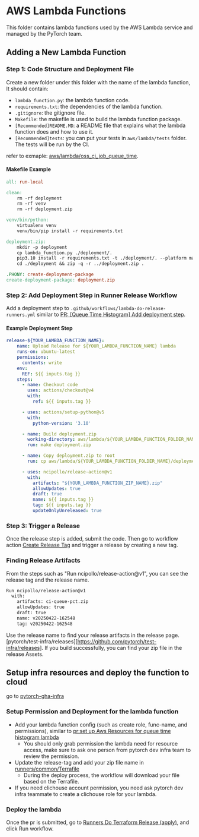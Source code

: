 # AWS Lambda Functions
This folder contains lambda functions used by the AWS Lambda service and managed by the PyTorch team.

## Adding a New Lambda Function
### Step 1: Code Structure and Deployment File
Create a new folder under this folder with the name of the lambda function, It should contain:
* `lambda_function.py`: the lambda function code.
* `requirements.txt`: the dependencies of the lambda function.
* `.gitignore`: the gitignore file.
* `Makefile`: the makefile is used to build the lambda function package.
* `[Recommended]README.MD`: a README file that explains what the lambda function does and how to use it.
* `[Recommended]tests`: you can put your tests in `aws/lambda/tests` folder. The tests will be run by the CI.

refer to exmaple: [aws/lambda/oss_ci_job_queue_time](https://github.com/pytorch/test-infra/tree/main/aws/lambda/oss_ci_job_queue_time).

#### Makefile Example

```makefile
all: run-local

clean:
    rm -rf deployment
    rm -rf venv
    rm -rf deployment.zip

venv/bin/python:
    virtualenv venv
    venv/bin/pip install -r requirements.txt

deployment.zip:
    mkdir -p deployment
    cp lambda_function.py ./deployment/.
    pip3.10 install -r requirements.txt -t ./deployment/. --platform manylinux2014_x86_64 --only-binary=:all: --implementation cp --python-version 3.10 --upgrade
    cd ./deployment && zip -q -r ../deployment.zip .

.PHONY: create-deployment-package
create-deployment-package: deployment.zip
```

### Step 2: Add Deployment Step in Runner Release Workflow
Add a deployment step to `.github/workflows/lambda-do-release-runners.yml` similar to [PR: [Queue Time Histogram] Add deployment step](https://github.com/pytorch/test-infra/pull/6505).

#### Example Deployment Step
```yml
release-${YOUR_LAMBDA_FUNCTION_NAME}:
    name: Upload Release for ${YOUR_LAMBDA_FUNCTION_NAME} lambda
    runs-on: ubuntu-latest
    permissions:
      contents: write
    env:
      REF: ${{ inputs.tag }}
    steps:
      - name: Checkout code
        uses: actions/checkout@v4
        with:
          ref: ${{ inputs.tag }}

      - uses: actions/setup-python@v5
        with:
          python-version: '3.10'

      - name: Build deployment.zip
        working-directory: aws/lambda/${YOUR_LAMBDA_FUNCTION_FOLDER_NAME}
        run: make deployment.zip

      - name: Copy deployment.zip to root
        run: cp aws/lambda/${YOUR_LAMBDA_FUNCTION_FOLDER_NAME}/deployment.zip ${YOUR_LAMBDA_FUNCTION_ZIP_NAME}.zip

      - uses: ncipollo/release-action@v1
        with:
          artifacts: "${YOUR_LAMBDA_FUNCTION_ZIP_NAME}.zip"
          allowUpdates: true
          draft: true
          name: ${{ inputs.tag }}
          tag: ${{ inputs.tag }}
          updateOnlyUnreleased: true
```

### Step 3: Trigger a Release

Once the release step is added, submit the code. Then go to workflow action [Create Release Tag](https://github.com/pytorch/test-infra/actions/workflows/lambda-release-tag-runners.yml) and trigger a release by creating a new tag.

### Finding Release Artifacts

From the steps such as "Run ncipollo/release-action@v1", you can see the release tag and the release name.

```bash
Run ncipollo/release-action@v1
  with:
    artifacts: ci-queue-pct.zip
    allowUpdates: true
    draft: true
    name: v20250422-162548
    tag: v20250422-162548
```

Use the release name to find your release artifacts in the release page. [pytorch/test-infra/releases][https://github.com/pytorch/test-infra/releases]. If you build successfully, you can find your zip file in the release Assets.

## Setup infra resources and deploy the function to cloud
go to [pytorch-gha-infra](https://github.com/pytorch-labs/pytorch-gha-infra)

### Setup Permission and Deployment for the lambda function
   - Add your lambda function config (such as create role, func-name, and permissions), similar to [pr:set up Aws Resources for queue time histogram lambda ](https://github.com/pytorch-labs/pytorch-gha-infra/pull/647)
        -  You should only grab permission the lambda need for resource access, make sure to ask one person from pytorch dev infra team to review the permission.
   - Update the release-tag and add your zip file name in [runners/common/Terrafile](https://github.com/pytorch-labs/pytorch-gha-infra/blob/main/runners/common/Terrafile)
        -  During the deploy process, the workflow will download your file based on the Terrafile.
   - If you need clichouse account permission, you need ask pytorch dev infra teammate to create a clichouse role for your lambda.

### Deploy the lambda
Once the pr is submitted, go to [Runners Do Terraform Release (apply)](https://github.com/pytorch-labs/pytorch-gha-infra/actions/workflows/runners-on-dispatch-release.yml), and click Run workflow.
